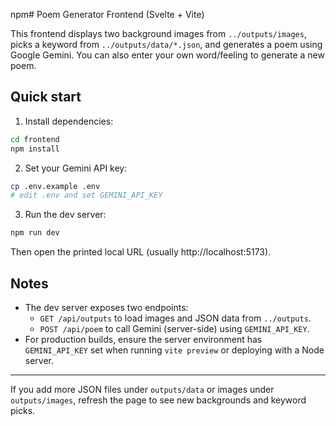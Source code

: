 npm# Poem Generator Frontend (Svelte + Vite)

This frontend displays two background images from `../outputs/images`, picks a keyword from `../outputs/data/*.json`, and generates a poem using Google Gemini. You can also enter your own word/feeling to generate a new poem.

## Quick start

1. Install dependencies:

```bash
cd frontend
npm install
```

2. Set your Gemini API key:

```bash
cp .env.example .env
# edit .env and set GEMINI_API_KEY
```

3. Run the dev server:

```bash
npm run dev
```

Then open the printed local URL (usually http://localhost:5173).

## Notes
- The dev server exposes two endpoints:
  - `GET /api/outputs` to load images and JSON data from `../outputs`.
  - `POST /api/poem` to call Gemini (server-side) using `GEMINI_API_KEY`.
- For production builds, ensure the server environment has `GEMINI_API_KEY` set when running `vite preview` or deploying with a Node server.

***

If you add more JSON files under `outputs/data` or images under `outputs/images`, refresh the page to see new backgrounds and keyword picks.